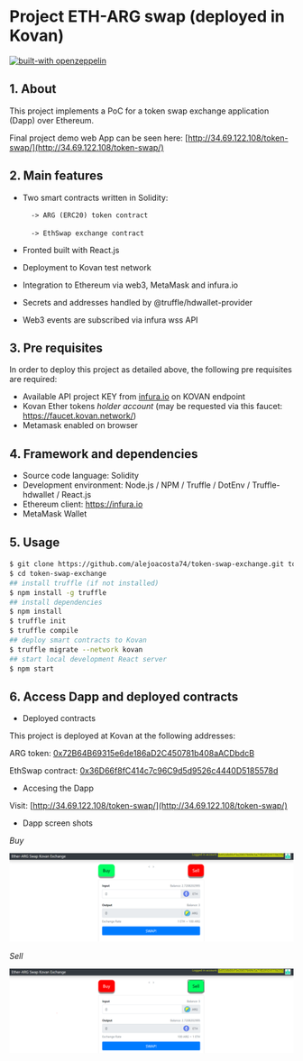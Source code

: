 # Project ETH-ARG swap (deployed in Kovan)

[![built-with openzeppelin](https://img.shields.io/badge/built%20with-OpenZeppelin-3677FF)](https://docs.openzeppelin.com/)

## 1. About

This project implements a PoC for a token swap exchange application (Dapp) over Ethereum.

Final project demo web App can be seen here: [http://34.69.122.108/token-swap/](http://34.69.122.108/token-swap/)

## 2. Main features

- Two smart contracts written in Solidity:

        -> ARG (ERC20) token contract

        -> EthSwap exchange contract

- Fronted built with React.js
- Deployment to Kovan test network
- Integration to Ethereum via web3, MetaMask and infura.io
- Secrets and addresses handled by @truffle/hdwallet-provider
- Web3 events are subscribed via infura wss API


## 3. Pre requisites

In order to deploy this project as detailed above, the following pre requisites are required:

- Available API project KEY from [infura.io](https://infura.io) on KOVAN endpoint
- Kovan Ether tokens *holder account* (may be requested via this faucet: <https://faucet.kovan.network/>)
- Metamask enabled on browser

## 4. Framework and dependencies

- Source code language: Solidity
- Development environment: Node.js / NPM / Truffle / DotEnv / Truffle-hdwallet / React.js
- Ethereum client: <https://infura.io>
- MetaMask Wallet

## 5. Usage

```bash
$ git clone https://github.com/alejoacosta74/token-swap-exchange.git token-swap-exchange
$ cd token-swap-exchange
## install truffle (if not installed)
$ npm install -g truffle
## install dependencies
$ npm install
$ truffle init
$ truffle compile
## deploy smart contracts to Kovan
$ truffle migrate --network kovan
## start local development React server
$ npm start
```
## 6. Access Dapp and deployed contracts

- Deployed contracts

This project is deployed at Kovan at the following addresses:

ARG token: [0x72B64B69315e6de186aD2C450781b408aACDbdcB](https://kovan.etherscan.io/address/0x72b64b69315e6de186ad2c450781b408aacdbdcb)

EthSwap contract: [0x36D66f8fC414c7c96C9d5d9526c4440D5185578d](https://kovan.etherscan.io/address/0x36d66f8fc414c7c96c9d5d9526c4440d5185578d)

- Accesing the Dapp

Visit: [http://34.69.122.108/token-swap/](http://34.69.122.108/token-swap/)

- Dapp screen shots

*Buy*

![Buy](./docs/buyCapture.PNG)

*Sell*

![Sell](./docs/sellCapture.PNG)